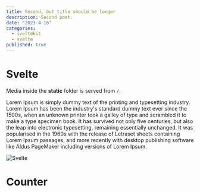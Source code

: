 ```yaml
---
title: Second, but title should be longer
description: Second post.
date: "2023-4-16"
categories:
  - sveltekit
  - svelte
published: true
---
```


<script>
  import Counter from './counter.svelte'
</script>

# Svelte

Media inside the **static** folder is served from `/`.

Lorem Ipsum is simply dummy text of the printing and typesetting industry. Lorem Ipsum has been the industry's standard dummy text ever since the 1500s, when an unknown printer took a galley of type and scrambled it to make a type specimen book. It has survived not only five centuries, but also the leap into electronic typesetting, remaining essentially unchanged. It was popularised in the 1960s with the release of Letraset sheets containing Lorem Ipsum passages, and more recently with desktop publishing software like Aldus PageMaker including versions of Lorem Ipsum.

![Svelte](/favicon.png)

# Counter

<Counter />
